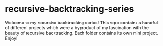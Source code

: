 # recursive-backtracking-series

Welcome to my recursive backtracking series! This repo contains a handful of different projects which were a byproduct of my fascination with the beauty of recursive backtracking. Each folder contains its own mini project. Enjoy! 
